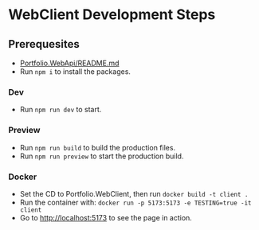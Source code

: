 # WebClient Development Steps

## Prerequesites
- [Portfolio.WebApi/README.md](../Portfolio.WebApi#webapi-development-steps)
- Run ```npm i``` to install the packages.

### Dev
- Run ```npm run dev``` to start.

### Preview
- Run ```npm run build``` to build the production files.
- Run ```npm run preview``` to start the production build.

### Docker
- Set the CD to Portfolio.WebClient, then run ```docker build -t client .```
- Run the container with: ```docker run -p 5173:5173 -e TESTING=true -it client```
- Go to [http://localhost:5173](http://localhost:5173) to see the page in action.
